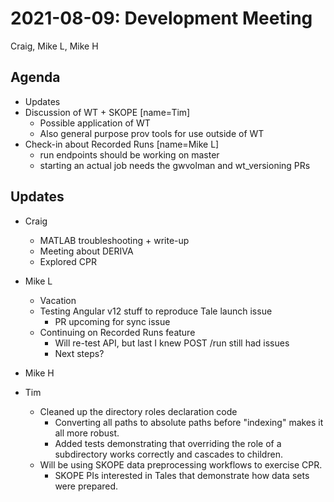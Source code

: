 2021-08-09: Development Meeting
===============================
Craig, Mike L, Mike H

Agenda
------
* Updates
* Discussion of WT + SKOPE [name=Tim]
    * Possible application of WT
    * Also general purpose prov tools for use outside of WT
* Check-in about Recorded Runs [name=Mike L]
    * run endpoints should be working on master
    * starting an actual job needs the gwvolman and wt_versioning PRs

Updates
-------
* Craig
    * MATLAB troubleshooting + write-up
    * Meeting about DERIVA
    * Explored CPR

* Mike L
    * Vacation
    * Testing Angular v12 stuff to reproduce Tale launch issue
        * PR upcoming for sync issue
    * Continuing on Recorded Runs feature
        * Will re-test API, but last I knew POST /run still had issues
        * Next steps?

* Mike H

* Tim
    * Cleaned up the directory roles declaration code
        * Converting all paths to absolute paths before "indexing" makes it all more robust.
        * Added tests demonstrating that overriding the role of a subdirectory works correctly and cascades to children.
    * Will be using SKOPE data preprocessing workflows to exercise CPR.
        * SKOPE PIs interested in Tales that demonstrate how data sets were prepared.
